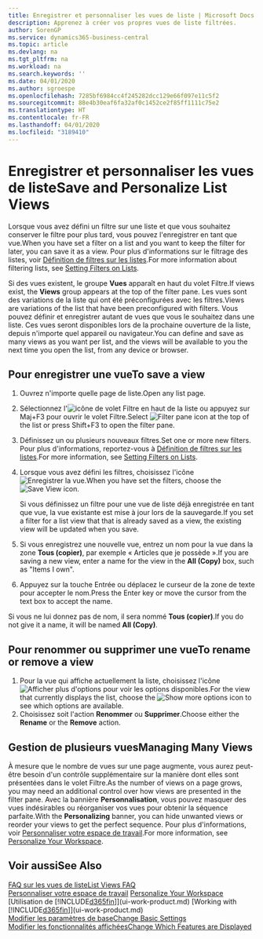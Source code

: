 ```yaml
---
title: Enregistrer et personnaliser les vues de liste | Microsoft Docs
description: Apprenez à créer vos propres vues de liste filtrées.
author: SorenGP
ms.service: dynamics365-business-central
ms.topic: article
ms.devlang: na
ms.tgt_pltfrm: na
ms.workload: na
ms.search.keywords: ''
ms.date: 04/01/2020
ms.author: sgroespe
ms.openlocfilehash: 7285bf6984cc4f245282dcc129e66f097e11c5f2
ms.sourcegitcommit: 88e4b30eaf6fa32af0c1452ce2f85ff1111c75e2
ms.translationtype: HT
ms.contentlocale: fr-FR
ms.lasthandoff: 04/01/2020
ms.locfileid: "3189410"
---
```

# <a name="save-and-personalize-list-views"></a><span data-ttu-id="3d30b-103">Enregistrer et personnaliser les vues de liste</span><span class="sxs-lookup"><span data-stu-id="3d30b-103">Save and Personalize List Views</span></span>
<span data-ttu-id="3d30b-104">Lorsque vous avez défini un filtre sur une liste et que vous souhaitez conserver le filtre pour plus tard, vous pouvez l'enregistrer en tant que vue.</span><span class="sxs-lookup"><span data-stu-id="3d30b-104">When you have set a filter on a list and you want to keep the filter for later, you can save it as a view.</span></span> <span data-ttu-id="3d30b-105">Pour plus d'informations sur le filtrage des listes, voir [Définition de filtres sur les listes](ui-enter-criteria-filters.md#setting-filters-on-lists).</span><span class="sxs-lookup"><span data-stu-id="3d30b-105">For more information about filtering lists, see [Setting Filters on Lists](ui-enter-criteria-filters.md#setting-filters-on-lists).</span></span>

<span data-ttu-id="3d30b-106">Si des vues existent, le groupe **Vues** apparaît en haut du volet Filtre.</span><span class="sxs-lookup"><span data-stu-id="3d30b-106">If views exist, the **Views** group appears at the top of the filter pane.</span></span> <span data-ttu-id="3d30b-107">Les vues sont des variations de la liste qui ont été préconfigurées avec les filtres.</span><span class="sxs-lookup"><span data-stu-id="3d30b-107">Views are variations of the list that have been preconfigured with filters.</span></span> <span data-ttu-id="3d30b-108">Vous pouvez définir et enregistrer autant de vues que vous le souhaitez dans une liste. Ces vues seront disponibles lors de la prochaine ouverture de la liste, depuis n'importe quel appareil ou navigateur.</span><span class="sxs-lookup"><span data-stu-id="3d30b-108">You can define and save as many views as you want per list, and the views will be available to you the next time you open the list, from any device or browser.</span></span>

## <a name="to-save-a-view"></a><span data-ttu-id="3d30b-109">Pour enregistrer une vue</span><span class="sxs-lookup"><span data-stu-id="3d30b-109">To save a view</span></span>
1. <span data-ttu-id="3d30b-110">Ouvrez n'importe quelle page de liste.</span><span class="sxs-lookup"><span data-stu-id="3d30b-110">Open any list page.</span></span>
2. <span data-ttu-id="3d30b-111">Sélectionnez l'![icône de volet Filtre](media/open-filter-pane-icon.png "Icône de volet Filtre") en haut de la liste ou appuyez sur Maj+F3 pour ouvrir le volet Filtre.</span><span class="sxs-lookup"><span data-stu-id="3d30b-111">Select ![Filter pane icon](media/open-filter-pane-icon.png "Filter pane icon") at the top of the list or press Shift+F3 to open the filter pane.</span></span>
3. <span data-ttu-id="3d30b-112">Définissez un ou plusieurs nouveaux filtres.</span><span class="sxs-lookup"><span data-stu-id="3d30b-112">Set one or more new filters.</span></span> <span data-ttu-id="3d30b-113">Pour plus d'informations, reportez-vous à [Définition de filtres sur les listes](ui-enter-criteria-filters.md#setting-filters-on-lists).</span><span class="sxs-lookup"><span data-stu-id="3d30b-113">For more information, see [Setting Filters on Lists](ui-enter-criteria-filters.md#setting-filters-on-lists).</span></span>
4. <span data-ttu-id="3d30b-114">Lorsque vous avez défini les filtres, choisissez l'icône ![Enregistrer la vue](media/save_view_icon.png "Enregistrer la vue").</span><span class="sxs-lookup"><span data-stu-id="3d30b-114">When you have set the filters, choose the ![Save View](media/save_view_icon.png "Save View") icon.</span></span>

    <span data-ttu-id="3d30b-115">Si vous définissez un filtre pour une vue de liste déjà enregistrée en tant que vue, la vue existante est mise à jour lors de la sauvegarde.</span><span class="sxs-lookup"><span data-stu-id="3d30b-115">If you set a filter for a list view that that is already saved as a view, the existing view will be updated when you save.</span></span>
5. <span data-ttu-id="3d30b-116">Si vous enregistrez une nouvelle vue, entrez un nom pour la vue dans la zone **Tous (copier)**, par exemple « Articles que je possède ».</span><span class="sxs-lookup"><span data-stu-id="3d30b-116">If you are saving a new view, enter a name for the view in the **All (Copy)** box, such as "Items I own".</span></span>
6. <span data-ttu-id="3d30b-117">Appuyez sur la touche Entrée ou déplacez le curseur de la zone de texte pour accepter le nom.</span><span class="sxs-lookup"><span data-stu-id="3d30b-117">Press the Enter key or move the cursor from the text box to accept the name.</span></span>

<span data-ttu-id="3d30b-118">Si vous ne lui donnez pas de nom, il sera nommé **Tous (copier)**.</span><span class="sxs-lookup"><span data-stu-id="3d30b-118">If you do not give it a name, it will be named **All (Copy)**.</span></span>

## <a name="to-rename-or-remove-a-view"></a><span data-ttu-id="3d30b-119">Pour renommer ou supprimer une vue</span><span class="sxs-lookup"><span data-stu-id="3d30b-119">To rename or remove a view</span></span>
1. <span data-ttu-id="3d30b-120">Pour la vue qui affiche actuellement la liste, choisissez l'icône ![Afficher plus d'options](media/show-more-options-icon.png "Afficher plus d'options") pour voir les options disponibles.</span><span class="sxs-lookup"><span data-stu-id="3d30b-120">For the view that currently displays the list, choose the ![Show more options](media/show-more-options-icon.png "Show more options") icon to see which options are available.</span></span>
2. <span data-ttu-id="3d30b-121">Choisissez soit l'action **Renommer** ou **Supprimer**.</span><span class="sxs-lookup"><span data-stu-id="3d30b-121">Choose either the **Rename** or the **Remove** action.</span></span>

## <a name="managing-many-views"></a><span data-ttu-id="3d30b-122">Gestion de plusieurs vues</span><span class="sxs-lookup"><span data-stu-id="3d30b-122">Managing Many Views</span></span>
<span data-ttu-id="3d30b-123">À mesure que le nombre de vues sur une page augmente, vous aurez peut-être besoin d'un contrôle supplémentaire sur la manière dont elles sont présentées dans le volet Filtre.</span><span class="sxs-lookup"><span data-stu-id="3d30b-123">As the number of views on a page grows, you may need an additional control over how views are presented in the filter pane.</span></span> <span data-ttu-id="3d30b-124">Avec la bannière **Personnalisation**, vous pouvez masquer des vues indésirables ou réorganiser vos vues pour obtenir la séquence parfaite.</span><span class="sxs-lookup"><span data-stu-id="3d30b-124">With the **Personalizing** banner, you can hide unwanted views or reorder your views to get the perfect sequence.</span></span> <span data-ttu-id="3d30b-125">Pour plus d'informations, voir [Personnaliser votre espace de travail](ui-personalization-user.md).</span><span class="sxs-lookup"><span data-stu-id="3d30b-125">For more information, see [Personalize Your Workspace](ui-personalization-user.md).</span></span>

## <a name="see-also"></a><span data-ttu-id="3d30b-126">Voir aussi</span><span class="sxs-lookup"><span data-stu-id="3d30b-126">See Also</span></span>
[<span data-ttu-id="3d30b-127">FAQ sur les vues de liste</span><span class="sxs-lookup"><span data-stu-id="3d30b-127">List Views FAQ</span></span>](ui-views-faq.md)  
<span data-ttu-id="3d30b-128">[Personnaliser votre espace de travail](ui-personalization-user.md)  </span><span class="sxs-lookup"><span data-stu-id="3d30b-128">[Personalize Your Workspace](ui-personalization-user.md)  </span></span>  
<span data-ttu-id="3d30b-129">[Utilisation de [!INCLUDE[d365fin](includes/d365fin_md.md)]](ui-work-product.md)  </span><span class="sxs-lookup"><span data-stu-id="3d30b-129">[Working with [!INCLUDE[d365fin](includes/d365fin_md.md)]](ui-work-product.md)  </span></span>  
[<span data-ttu-id="3d30b-130">Modifier les paramètres de base</span><span class="sxs-lookup"><span data-stu-id="3d30b-130">Change Basic Settings</span></span>](ui-change-basic-settings.md)  
[<span data-ttu-id="3d30b-131">Modifier les fonctionnalités affichées</span><span class="sxs-lookup"><span data-stu-id="3d30b-131">Change Which Features are Displayed</span></span>](ui-experiences.md)  
